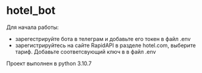 # hotel_bot
Для начала работы:
- зарегестрируйте бота в телеграм и добавьте его токен в файл .env
- зарегистрируйтесь на сайте RapidAPI в разделе hotel.com, выберите тариф. Добавьте соответсвующий ключ в в файл .env

Проект выполнен в python 3.10.7

